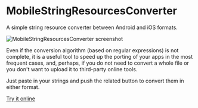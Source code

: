 # MobileStringResourcesConverter

A simple string resource converter between Android and iOS formats.

![MobileStringResourcesConverter screenshot](http://www.xabaras.it/news_img/mobilestringresourcesconverter.png)

Even if the conversion algorithm (based on regular expressions) is not complete, it is a useful tool to speed up the porting of your apps in the most frequent cases, and, perhaps, if you do not need to convert a whole file or you don't want to upload it to third-party online tools.

Just paste in your strings and push the related button to convert them in either format.

[Try it online](https://xabaras.github.io/MobileStringResourcesConverter/index.html)
